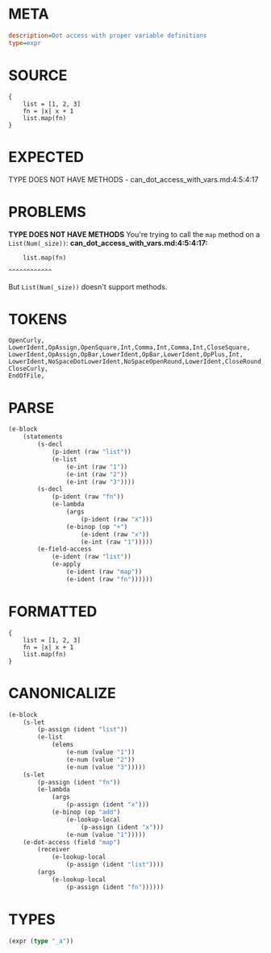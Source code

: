 # META
~~~ini
description=Dot access with proper variable definitions
type=expr
~~~
# SOURCE
~~~roc
{
    list = [1, 2, 3]
    fn = |x| x + 1
    list.map(fn)
}
~~~
# EXPECTED
TYPE DOES NOT HAVE METHODS - can_dot_access_with_vars.md:4:5:4:17
# PROBLEMS
**TYPE DOES NOT HAVE METHODS**
You're trying to call the `map` method on a `List(Num(_size))`:
**can_dot_access_with_vars.md:4:5:4:17:**
```roc
    list.map(fn)
```
    ^^^^^^^^^^^^

But `List(Num(_size))` doesn't support methods.

# TOKENS
~~~zig
OpenCurly,
LowerIdent,OpAssign,OpenSquare,Int,Comma,Int,Comma,Int,CloseSquare,
LowerIdent,OpAssign,OpBar,LowerIdent,OpBar,LowerIdent,OpPlus,Int,
LowerIdent,NoSpaceDotLowerIdent,NoSpaceOpenRound,LowerIdent,CloseRound,
CloseCurly,
EndOfFile,
~~~
# PARSE
~~~clojure
(e-block
	(statements
		(s-decl
			(p-ident (raw "list"))
			(e-list
				(e-int (raw "1"))
				(e-int (raw "2"))
				(e-int (raw "3"))))
		(s-decl
			(p-ident (raw "fn"))
			(e-lambda
				(args
					(p-ident (raw "x")))
				(e-binop (op "+")
					(e-ident (raw "x"))
					(e-int (raw "1")))))
		(e-field-access
			(e-ident (raw "list"))
			(e-apply
				(e-ident (raw "map"))
				(e-ident (raw "fn"))))))
~~~
# FORMATTED
~~~roc
{
	list = [1, 2, 3]
	fn = |x| x + 1
	list.map(fn)
}
~~~
# CANONICALIZE
~~~clojure
(e-block
	(s-let
		(p-assign (ident "list"))
		(e-list
			(elems
				(e-num (value "1"))
				(e-num (value "2"))
				(e-num (value "3")))))
	(s-let
		(p-assign (ident "fn"))
		(e-lambda
			(args
				(p-assign (ident "x")))
			(e-binop (op "add")
				(e-lookup-local
					(p-assign (ident "x")))
				(e-num (value "1")))))
	(e-dot-access (field "map")
		(receiver
			(e-lookup-local
				(p-assign (ident "list"))))
		(args
			(e-lookup-local
				(p-assign (ident "fn"))))))
~~~
# TYPES
~~~clojure
(expr (type "_a"))
~~~
